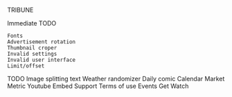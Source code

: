 TRIBUNE

Immediate TODO

	Fonts
	Advertisement rotation
	Thumbnail croper
	Invalid settings
	Invalid user interface
	Limit/offset

TODO
	Image splitting text
	Weather randomizer
	Daily comic
	Calendar
	Market Metric
	Youtube Embed
	Support
	Terms of use
	Events
	Get Watch

